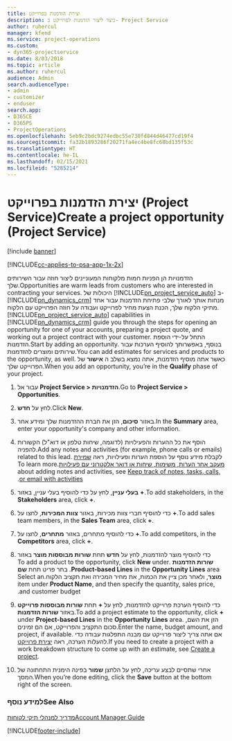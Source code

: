 ```yaml
---
title: יצירת הזדמנות בפרוייקט
description: כיצד ליצור הזדמנות לפרוייקט ב- Project Service
author: ruhercul
manager: kfend
ms.service: project-operations
ms.custom:
- dyn365-projectservice
ms.date: 8/03/2018
ms.topic: article
ms.author: ruhercul
audience: Admin
search.audienceType:
- admin
- customizer
- enduser
search.app:
- D365CE
- D365PS
- ProjectOperations
ms.openlocfilehash: 5eb9c2bdc9274edbc55e730fd844d46477cd19f4
ms.sourcegitcommit: fa32b1893286f20271fa4ec4be8fc68bd135f53c
ms.translationtype: HT
ms.contentlocale: he-IL
ms.lasthandoff: 02/15/2021
ms.locfileid: "5285214"
---
```

# <a name="create-a-project-opportunity-project-service"></a><span data-ttu-id="00720-103">יצירת הזדמנות בפרוייקט (Project Service)</span><span class="sxs-lookup"><span data-stu-id="00720-103">Create a project opportunity (Project Service)</span></span>

[!include [banner](../includes/psa-now-project-operations.md)]

[!INCLUDE[cc-applies-to-psa-app-1x-2x](../includes/cc-applies-to-psa-app-1x-2x.md)]

<span data-ttu-id="00720-104">הזדמנויות הן הפניות חמות מלקוחות המעוניינים ליצור חוזה עבור השירותים שלך.</span><span class="sxs-lookup"><span data-stu-id="00720-104">Opportunities are warm leads from customers who are interested in contracting your services.</span></span> <span data-ttu-id="00720-105">היכולות של [!INCLUDE[pn_project_service_auto](../includes/pn-project-service-auto.md)] ב- [!INCLUDE[pn_dynamics_crm](../includes/pn-dynamics-crm.md)] מנחות אותך לאורך שלבי פתיחת הזדמנות עבור אחד מתיקי הלקוח שלך, הכנת הצעת מחיר לפרוייקט ועבודה על חוזה הפרוייקט עם הלקוח.</span><span class="sxs-lookup"><span data-stu-id="00720-105">[!INCLUDE[pn_project_service_auto](../includes/pn-project-service-auto.md)] capabilities in [!INCLUDE[pn_dynamics_crm](../includes/pn-dynamics-crm.md)] guide you through the steps for opening an opportunity for one of your accounts, preparing a project quote, and working out a project contract with your customer.</span></span> <span data-ttu-id="00720-106">התחל על-ידי הוספת הזדמנות.</span><span class="sxs-lookup"><span data-stu-id="00720-106">Start by adding an opportunity.</span></span> <span data-ttu-id="00720-107">בנוסף, באפשרותך להוסיף הערכות עבור שירותים ומוצרים להזדמנות.</span><span class="sxs-lookup"><span data-stu-id="00720-107">You can add estimates for services and products to the opportunity, as well.</span></span> <span data-ttu-id="00720-108">כאשר אתה מוסיף הזדמנות, אתה נמצא בשלב ה **אישור** של הפרוייקט שלך.</span><span class="sxs-lookup"><span data-stu-id="00720-108">When you add an opportunity, you’re in the **Qualify** phase of your project.</span></span>  
  
1.  <span data-ttu-id="00720-109">עבור אל **Project Service > הזדמנויות**.</span><span class="sxs-lookup"><span data-stu-id="00720-109">Go to **Project Service > Opportunities**.</span></span>  
  
2.  <span data-ttu-id="00720-110">לחץ על **חדש**.</span><span class="sxs-lookup"><span data-stu-id="00720-110">Click **New**.</span></span>  
  
3.  <span data-ttu-id="00720-111">באזור **סיכום**, הזן את חברת ההזדמנות שלך ומידע אחר.</span><span class="sxs-lookup"><span data-stu-id="00720-111">In the **Summary** area, enter your opportunity's company and other information.</span></span>  
  
4.  <span data-ttu-id="00720-112">הוסף את כל ההערות והפעילויות (לדוגמה, שיחות טלפון או דוא"ל) הקשורות להפניה.</span><span class="sxs-lookup"><span data-stu-id="00720-112">Add any notes and activities (for example, phone calls or emails) related to this lead.</span></span> <span data-ttu-id="00720-113">לקבלת מידע נוסף על הוספת הערות ופעילויות, ראה [שמירת מעקב אחר הערות, משימות, שיחות או דואר אלקטרוני עם פעילויות‬‏‫](https://docs.microsoft.com/dynamics365/customerengagement/on-premises/basics/work-with-activities).</span><span class="sxs-lookup"><span data-stu-id="00720-113">To learn more about adding notes and activities, see [Keep track of notes, tasks, calls, or email with activities](https://docs.microsoft.com/dynamics365/customerengagement/on-premises/basics/work-with-activities).</span></span>  
  
5.  <span data-ttu-id="00720-114">כדי להוסיף בעלי עניין, באזור **‎בעלי עניין**, לחץ על **+**.</span><span class="sxs-lookup"><span data-stu-id="00720-114">To add stakeholders, in the **Stakeholders** area, click **+**.</span></span>  
  
6.  <span data-ttu-id="00720-115">כדי להוסיף חברי צוות מכירות, באזור **צוות המכירות**, לחצו על **+**.</span><span class="sxs-lookup"><span data-stu-id="00720-115">To add sales team members, in the **Sales Team** area, click **+**.</span></span>  
  
7.  <span data-ttu-id="00720-116">כדי להוסיף מתחרים, באזור **מתחרים**, לחצו על **+**.</span><span class="sxs-lookup"><span data-stu-id="00720-116">To add competitors, in the **Competitors** area, click **+**.</span></span>  
  
8.  <span data-ttu-id="00720-117">כדי להוסיף מוצר להזדמנות, לחץ על **חדש** תחת **‏‫שורות מבוססות מוצר** באזור **‏‫שורות הזדמנות** .</span><span class="sxs-lookup"><span data-stu-id="00720-117">To add a product to the opportunity, click **New** under **Product-based Lines** in the **Opportunity Lines** area.</span></span> <span data-ttu-id="00720-118">בחר פריט תחת **שם מוצר**, ולאחר מכן ציין את הכמות, את מחיר המכירה ו‏‫‏‫את תקציב הלקוח‬‬.</span><span class="sxs-lookup"><span data-stu-id="00720-118">Select an item under **Product Name**, and then specify the quantity, sales price, and customer budget.</span></span>  
  
9. <span data-ttu-id="00720-119">כדי להוסיף הערכת פרוייקט להזדמנות, לחץ על **+** תחת **שורות מבוססות פרוייקט** באזור **שורות הזדמנות**.</span><span class="sxs-lookup"><span data-stu-id="00720-119">To add a project estimate to the opportunity, click **+** under **Project-based Lines** in the **Opportunity Lines** area.</span></span> <span data-ttu-id="00720-120">הזן את השם, סכום התקציב והפרוייקט, אם הם זמינים.</span><span class="sxs-lookup"><span data-stu-id="00720-120">Enter the name, budget amount, and project, if available.</span></span> <span data-ttu-id="00720-121">אם אתה צריך ליצור פרוייקט עם מבנה התפלגות עבודה כדי להעלות הערכה, ראה [יצירת פרוייקט](../psa/create-project.md).</span><span class="sxs-lookup"><span data-stu-id="00720-121">If you need to create a project with a work breakdown structure to come up with an estimate, see [Create a project](../psa/create-project.md).</span></span>  
  
10. <span data-ttu-id="00720-122">אחרי שתסיים לבצע עריכה, לחץ על הלחצן **שמור** בפינה הימנית התחתונה של המסך.</span><span class="sxs-lookup"><span data-stu-id="00720-122">When you’re done editing, click the **Save** button at the bottom right of the screen.</span></span>  
  
### <a name="see-also"></a><span data-ttu-id="00720-123">למידע נוסף</span><span class="sxs-lookup"><span data-stu-id="00720-123">See Also</span></span>  
 [<span data-ttu-id="00720-124">מדריך למנהלי תיקי לקוחות</span><span class="sxs-lookup"><span data-stu-id="00720-124">Account Manager Guide</span></span>](../psa/account-manager-guide.md)


[!INCLUDE[footer-include](../includes/footer-banner.md)]